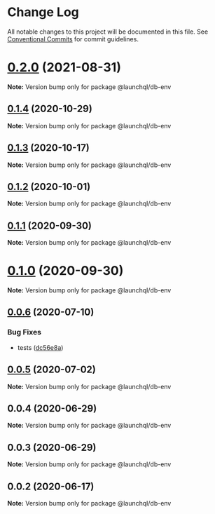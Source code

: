 # Change Log

All notable changes to this project will be documented in this file.
See [Conventional Commits](https://conventionalcommits.org) for commit guidelines.

# [0.2.0](https://github.com/launchql/launchql/compare/@launchql/db-env@0.1.4...@launchql/db-env@0.2.0) (2021-08-31)

**Note:** Version bump only for package @launchql/db-env





## [0.1.4](https://github.com/launchql/launchql/compare/@launchql/db-env@0.1.3...@launchql/db-env@0.1.4) (2020-10-29)

**Note:** Version bump only for package @launchql/db-env





## [0.1.3](https://github.com/launchql/launchql/compare/@launchql/db-env@0.1.2...@launchql/db-env@0.1.3) (2020-10-17)

**Note:** Version bump only for package @launchql/db-env





## [0.1.2](https://github.com/launchql/launchql/compare/@launchql/db-env@0.1.1...@launchql/db-env@0.1.2) (2020-10-01)

**Note:** Version bump only for package @launchql/db-env





## [0.1.1](https://github.com/launchql/launchql/compare/@launchql/db-env@0.1.0...@launchql/db-env@0.1.1) (2020-09-30)

**Note:** Version bump only for package @launchql/db-env





# [0.1.0](https://github.com/launchql/launchql/compare/@launchql/db-env@0.0.6...@launchql/db-env@0.1.0) (2020-09-30)

**Note:** Version bump only for package @launchql/db-env





## [0.0.6](https://github.com/launchql/launchql/compare/@launchql/db-env@0.0.5...@launchql/db-env@0.0.6) (2020-07-10)


### Bug Fixes

* tests ([dc56e8a](https://github.com/launchql/launchql/commit/dc56e8aa103c62a271f2ea8824b2bcb7791aa6a4))





## [0.0.5](https://github.com/launchql/launchql/compare/@launchql/db-env@0.0.4...@launchql/db-env@0.0.5) (2020-07-02)

**Note:** Version bump only for package @launchql/db-env





## 0.0.4 (2020-06-29)

**Note:** Version bump only for package @launchql/db-env





## 0.0.3 (2020-06-29)

**Note:** Version bump only for package @launchql/db-env





## 0.0.2 (2020-06-17)

**Note:** Version bump only for package @launchql/db-env
